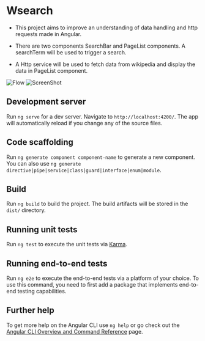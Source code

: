 # Wsearch

- This project aims to improve an understanding of data handling and http requests made in Angular.

- There are two components SearchBar and PageList components. A searchTerm will be used to trigger a search.

- A Http service will be used to fetch data from wikipedia and display the data in PageList component.

![Flow](https://user-images.githubusercontent.com/27942487/156193343-8b989f84-4426-4a4f-936d-deddbeb4a3d3.png)
![ScreenShot](https://user-images.githubusercontent.com/27942487/156481509-3c1b8ce6-0b67-42e1-8d18-90ecc871417f.png)

## Development server

Run `ng serve` for a dev server. Navigate to `http://localhost:4200/`. The app will automatically reload if you change any of the source files.

## Code scaffolding

Run `ng generate component component-name` to generate a new component. You can also use `ng generate directive|pipe|service|class|guard|interface|enum|module`.

## Build

Run `ng build` to build the project. The build artifacts will be stored in the `dist/` directory.

## Running unit tests

Run `ng test` to execute the unit tests via [Karma](https://karma-runner.github.io).

## Running end-to-end tests

Run `ng e2e` to execute the end-to-end tests via a platform of your choice. To use this command, you need to first add a package that implements end-to-end testing capabilities.

## Further help

To get more help on the Angular CLI use `ng help` or go check out the [Angular CLI Overview and Command Reference](https://angular.io/cli) page.
